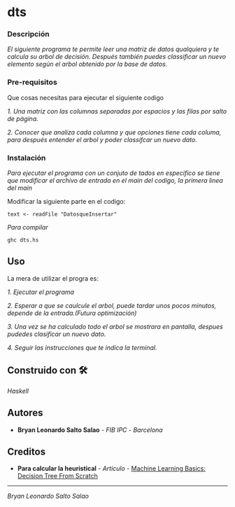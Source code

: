 # dts

### Descripción
_El siguiente programa te permite leer una matriz de datos qualquiera y te calcula su arbol de decisión. Después también puedes classificar un nuevo elemento según el arbol obtenido por la base de datos._


### Pre-requisitos

Que cosas necesitas para ejecutar el siguiente codigo


_1. Una matriz con las columnas separadas por espacios y las filas por salto de pàgina._

_2. Conocer que analiza cada columna y que opciones tiene cada columa, para después entender el arbol y poder classifcar un nuevo dato._


### Instalación

_Para ejecutar el programa con un conjuto de tados en especifico se  tiene que modificar el archivo de entrada en el main del codigo, la primera linea del main_


Modificar la siguiente parte en el codigo:

```
text <- readFile "DatosqueInsertar"
```

_Para compilar_

```
ghc dts.hs
```
## Uso

La mera de utilizar el progra es:

_1. Ejecutar el programa_

_2. Esperar a que se caulcule el arbol, puede tardar unos pocos minutos, depende de la entrada.(Futura optimización)_ 


_3. Una vez se ha calculado todo el arbol se mostrara en pantalla, despues pudedes clasificar un nuevo dato._

_4. Seguir las instrucciones que te indica la terminal._

## Construido con 🛠️

_Haskell_

## Autores

* **Bryan Leonardo Salto Salao** - *FIB IPC* - *Barcelona*

## Creditos

* **Para calcular la heuristical** - *Articulo* - [Machine Learning Basics: Decision Tree From Scratch](https://towardsdatascience.com/machine-learning-basics-descision-tree-from-scratch-part-ii-dee664d46831)



---
_Bryan Leonardo Salto Salao_

